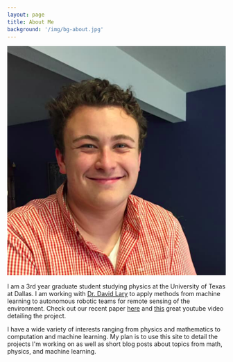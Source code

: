 ```yaml
---
layout: page
title: About Me
background: '/img/bg-about.jpg'
---
```

![Me](/img/me.png )

I am a 3rd year graduate student studying physics at the University of Texas at Dallas.  I am working with [Dr. David Lary](https://davidlary.info/) to apply methods from machine learning to autonomous robotic teams for remote sensing of the environment. Check out our recent paper [here](https://www.semanticscholar.org/paper/Autonomous-Learning-of-New-Environments-with-a-Team-Lary-Schaefer/ea0163b70d7ae858b2083336692350154ebceaa1) and [this](https://youtu.be/-VB3og5qmG0) great youtube video detailing the project. 

I have a wide variety of interests ranging from physics and mathematics to computation and machine learning. My plan is to use this site to detail the projects I'm working on as well as short blog posts about topics from math, physics, and machine learning. 
